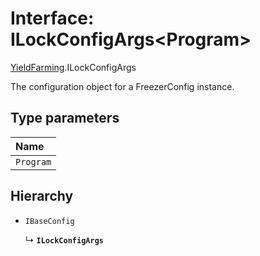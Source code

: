 # Interface: ILockConfigArgs\<Program\>

[YieldFarming](../modules/YieldFarming.md).ILockConfigArgs

The configuration object for a FreezerConfig instance.

## Type parameters

| Name |
| :------ |
| `Program` |

## Hierarchy

- `IBaseConfig`

  ↳ **`ILockConfigArgs`**

